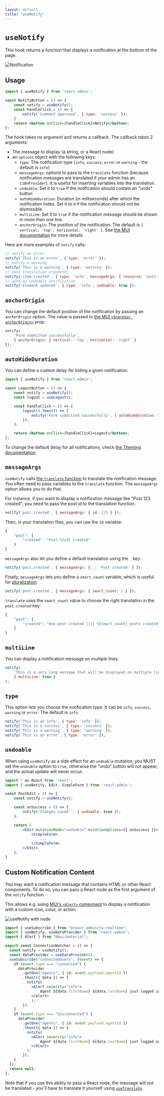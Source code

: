 ```yaml
---
layout: default
title: "useNotify"
---
```


# `useNotify`

This hook returns a function that displays a notification at the bottom of the page.

![Notification](./img/notification.webp)

## Usage

```jsx
import { useNotify } from 'react-admin';

const NotifyButton = () => {
    const notify = useNotify();
    const handleClick = () => {
        notify(`Comment approved`, { type: 'success' });
    }
    return <button onClick={handleClick}>Notify</button>;
};
```

The hook takes no argument and returns a callback. The callback takes 2 arguments:

- The message to display (a string, or a React node)
- an `options` object with the following keys:
    - `type`: The notification type (`info`, `success`, `error` or `warning` - the default is `info`)
    - `messageArgs`: options to pass to the `translate` function (because notification messages are translated if your admin has an `i18nProvider`). It is useful for inserting variables into the translation.
    - `undoable`: Set it to `true` if the notification should contain an "undo" button
    - `autoHideDuration`: Duration (in milliseconds) after which the notification hides. Set it to `0` if the notification should not be dismissible.
    - `multiLine`: Set it to `true` if the notification message should be shown in more than one line.
    - `anchorOrigin`: The position of the notification. The default is `{ vertical: 'top', horizontal: 'right' }`. See [the MUI documentation](https://mui.com/material-ui/react-snackbar/) for more details.

Here are more examples of `notify` calls: 

```js
// notify an error
notify(`This is an error`, { type: 'error' });
// notify a warning
notify(`This is a warning`, { type: 'warning' });
// pass translation arguments
notify('item.created', { type: 'info', messageArgs: { resource: 'post' } });
// send an undoable notification
notify('Element updated', { type: 'info', undoable: true });
```

## `anchorOrigin`

You can change the default position of the notification by passing an `anchorOrigin` option. The value is passed to [the MUI `<Snackbar anchorOrigin>`](https://mui.com/material-ui/react-snackbar/) prop.

```jsx
notify(
    'Form submitted successfully',
    { anchorOrigin: { vertical: 'top', horizontal: 'right' }
});
```

## `autoHideDuration`

You can define a custom delay for hiding a given notification.

```jsx
import { useNotify } from 'react-admin';

const LogoutButton = () => {
    const notify = useNotify();
    const logout = useLogout();

    const handleClick = () => {
        logout().then(() => {
            notify('Form submitted successfully', { autoHideDuration: 5000 });
        });
    };

    return <button onClick={handleClick}>Logout</button>;
};
```

To change the default delay for all notifications, check [the Theming documentation](./Theming.md#notifications).

## `messageArgs`

`useNotify` calls [the `translate` function](./useTranslate.md) to translate the notification message. You often need to pass variables to the `translate` function. The `messageArgs` option allows you to do that.

For instance, if you want to display a notification message like "Post 123 created", you need to pass the post id to the translation function. 

```jsx
notify('post.created', { messageArgs: { id: 123 } });
```

Then, in your translation files, you can use the `id` variable:

```jsx
{
    "post": {
        "created": "Post %{id} created"
    }
}
```

`messageArgs` also let you define a default translation using the `_` key:

```jsx
notify('post.created', { messageArgs: { _: 'Post created' } });
```

Finally, `messageArgs` lets you define a `smart_count` variable, which is useful for [pluralization](./useTranslate.md#using-pluralization-and-interpolation):

```jsx
notify('post.created', { messageArgs: { smart_count: 2 } });
```

`translate` uses the `smart_count` value to choose the right translation in the `post.created` key:

```jsx
{
    "post": {
        "created": "One post created |||| %{smart_count} posts created"
    }
}
```

## `multiLine`

You can display a notification message on multiple lines.

```jsx
notify(
    'This is a very long message that will be displayed on multiple lines',
    { multiLine: true }
);
```

## `type`

This option lets you choose the notification type. It can be `info`, `success`, `warning` or `error`. The default is `info`.

```jsx
notify('This is an info', { type: 'info' });
notify('This is a success', { type: 'success' });
notify('This is a warning', { type: 'warning' });
notify('This is an error', { type: 'error' });
```

## `undoable`

When using `useNotify` as a side effect for an `undoable` mutation, you MUST set the `undoable` option to `true`, otherwise the "undo" button will not appear, and the actual update will never occur.

```jsx
import * as React from 'react';
import { useNotify, Edit, SimpleForm } from 'react-admin';

const PostEdit = () => {
    const notify = useNotify();

    const onSuccess = () => {
        notify('Changes saved`', { undoable: true });
    };

    return (
        <Edit mutationMode="undoable" mutationOptions={{ onSuccess }}>
            <SimpleForm>
                ...
            </SimpleForm>
        </Edit>
    );
}
```

## Custom Notification Content

You may want a notification message that contains HTML or other React components. To do so, you can pass a React node as the first argument of the `notify` function.

This allows e.g. using [MUI's `<Alert>` component](https://mui.com/material-ui/react-snackbar/#customization) to display a notification with a custom icon, color, or action.

![useNotify with node](./img/use-notify-node.png)

```jsx
import { useSubscribe } from "@react-admin/ra-realtime";
import { useNotify, useDataProvider } from "react-admin";
import { Alert } from "@mui/material";

export const ConnectionWatcher = () => {
  const notify = useNotify();
  const dataProvider = useDataProvider();
  useSubscribe("connectedUsers", (event) => {
    if (event.type === "connected") {
      dataProvider
        .getOne("agents", { id: event.payload.agentId })
        .then(({ data }) => {
          notify(
            <Alert severity="info">
                Agent ${data.firstName} ${data.lastName} just logged in
            </Alert>
            );
        });
    }
    if (event.type === "disconnected") {
      dataProvider
        .getOne("agents", { id: event.payload.agentId })
        .then(({ data }) => {
          notify(
            <Alert severity="info">
                Agent ${data.firstName} ${data.lastName} just logged out
            </Alert>
          );
        });
    }
  });
  return null;
};
```

Note that if you use this ability to pass a React node, the message will not be translated - you'll have to translate it yourself using [`useTranslate`](./useTranslate.md).